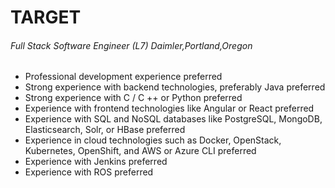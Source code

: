 # TARGET

<h6>Full Stack Software Engineer (L7) Daimler,Portland,Oregon</h6>

- Professional development experience preferred
- Strong experience with backend technologies, preferably Java preferred
- Strong experience with C / C ++ or Python preferred
- Experience with frontend technologies like Angular or React preferred
- Experience with SQL and NoSQL databases like PostgreSQL, MongoDB, Elasticsearch, Solr, or HBase preferred
- Experience in cloud technologies such as Docker, OpenStack, Kubernetes, OpenShift, and AWS or Azure CLI preferred
- Experience with Jenkins preferred
- Experience with ROS preferred
